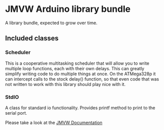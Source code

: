 # JMVW Arduino library bundle

A library bundle, expected to grow over time.

## Included classes

 ### Scheduler
 This is a cooperative multitasking scheduler that will allow you to write multiple loop functions, each with their own delays. This can greatly simplify writing code to do multiple things at once. On the ATMega328p it can intercept calls to the stock delay() function, so that even code that was not written to work with this library should play nice with it. 
 
 ### StdIO
  A class for standard io functionality. Provides printf method to print to the serial port.


Please take a look at the [JMVW Documentation](https://github.com/NetworkAndSoftware/JMVW/wiki)
